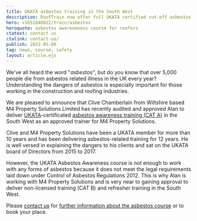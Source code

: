```yaml
---
title: UKATA asbestos training in the South West
description: RoofTrain now offer full UKATA certified cut-off asbestos awareness training.
hero: v1651840822/train/asbestos
heroquote: asbestos awareneness course for roofers
ctatext: contact us
ctalink: contact-us/
publish: 2022-05-06
tag: news, course, safety
layout: article.ejs
---
```


We've all heard the word "*asbestos*", but do you know that over 5,000 people die from asbestos related illness in the UK every year? Understanding the dangers of asbestos is especially important for those working in the construction and roofing industries.

We are pleased to announce that Clive Chamberlain from Wiltshire based M4 Property Solutions Limited has recently audited and approved Alan to deliver [UKATA](https://www.ukata.org.uk/)-certificated [asbestos awareness training (CAT A)]([root]roof-training-courses/asbestos-awareness/) in the South West as an approved trainer for M4 Property Solutions.

Clive and M4 Property Solutions have been a UKATA member for more than 10 years and has been delivering asbestos-related training for 12 years. He is well versed in explaining the dangers to his clients and sat on the UKATA board of Directors from 2015 to 2017.

However, the UKATA Asbestos Awareness course is not enough to work with any forms of asbestos because it does not meet the legal requirements laid down under Control of Asbestos Regulations 2012. This is why Alan is working with M4 Property Solutions and is very near to gaining approval to deliver non-licensed training (CAT B) and refresher training in the South West.

Please [contact us]([root]contact-us/) for [further information about the asbestos course]([root]roof-training-courses/asbestos-awareness/) or to book your place.
